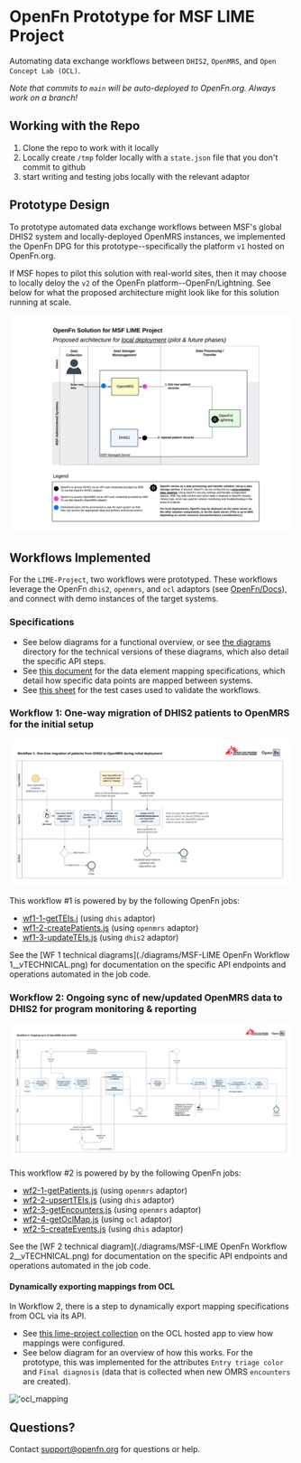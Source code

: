 # OpenFn Prototype for MSF LIME Project

Automating data exchange workflows between `DHIS2`, `OpenMRS`, and `Open Concept Lab (OCL)`. 

*Note that commits to `main` will be auto-deployed to OpenFn.org. Always work on a branch!*

## Working with the Repo

1. Clone the repo to work with it locally
2. Locally create `/tmp` folder locally with a `state.json` file that you don't commit to github
3. start writing and testing jobs locally with the relevant adaptor

## Prototype Design
To prototype automated data exchange workflows between MSF's global DHIS2 system and locally-deployed OpenMRS instances, we implemented the OpenFn DPG for this prototype--specifically the platform `v1` hosted on OpenFn.org. 

If MSF hopes to pilot this solution with real-world sites, then it may choose to locally deloy the `v2` of the OpenFn platform--OpenFn/Lightning. See below for what the proposed architecture might look like for this solution running at scale. 

![solution-architecture](./diagrams/MSF-LIME%20Project%20Demo%20Solution%20Diagram.png)


## Workflows Implemented
For the `LIME-Project`, two workflows were prototyped. These workflows leverage the OpenFn `dhis2`, `openmrs`, and `ocl` adaptors (see [OpenFn/Docs](https://docs.openfn.org/adaptors)), and connect with demo instances of the target systems. 

### Specifications
- See below diagrams for a functional overview, or see [the diagrams](./diagrams) directory for the technical versions of these diagrams, which also detail the specific API steps. 
- See [this document](https://docs.google.com/spreadsheets/d/1jQyDKigzNUecK8cmxb0QonHvT_HZ6y950ReNRMVNQLo/edit#gid=426647407) for the data element mapping specifications, which detail how specific data points are mapped between systems. 
- See [this sheet](https://docs.google.com/spreadsheets/d/1PS6VFHRp3Jm-ikGdUz-ZFzz1IZgMFWfa1FHoWFsBSoU/edit) for the test cases used to validate the workflows. 

### Workflow 1: One-way migration of DHIS2 patients to OpenMRS for the initial setup
![workflow1](./diagrams/MSF-LIME%20OpenFn%20Workflow%201.png)

This workflow #1 is powered by by the following OpenFn jobs: 
- [wf1-1-getTEIs.j](./jobs/wf1-1-getTEIs.js) (using `dhis` adaptor)
- [wf1-2-createPatients.js](./jobs/wf1-2-createPatients.js) (using `openmrs` adaptor)
- [wf1-3-updateTEIs.js](./jobs/wf1-3-updateTEIs.js) (using `dhis2` adaptor)

See the [WF 1 technical diagrams](./diagrams/MSF-LIME OpenFn Workflow 1__vTECHNICAL.png) for documentation on the specific API endpoints and operations automated in the job code. 

### Workflow 2: Ongoing sync of new/updated OpenMRS data to DHIS2 for program monitoring & reporting 
![workflow2](./diagrams/MSF-LIME%20OpenFn%20Workflow%202.png)

This workflow #2 is powered by by the following OpenFn jobs: 
- [wf2-1-getPatients.js](./jobs/wf2-1-getPatients.js) (using `openmrs` adaptor)
- [wf2-2-upsertTEIs.js](./jobs/wf2-2-upsertTEIs.js) (using `dhis` adaptor)
- [wf2-3-getEncounters.js](./jobs/wf2-3-getEncounters.js) (using `openmrs` adaptor)
- [wf2-4-getOclMap.js](./jobs/wf2-4-getOclMap.js) (using `ocl` adaptor)
- [wf2-5-createEvents.js](./jobs/wf2-5-createEvents.js) (using `dhis` adaptor)

See the [WF 2 technical diagram](./diagrams/MSF-LIME OpenFn Workflow 2__vTECHNICAL.png) for documentation on the specific API endpoints and operations automated in the job code. 


#### Dynamically exporting mappings from OCL 
In Workflow 2, there is a step to dynamically export mapping specifications from OCL via its API. 
- See [this lime-project collection](https://app.openconceptlab.org/#/orgs/MSFOCG/collections/lime-demo/HEAD/expansions/autoexpand-HEAD/mappings/) on the OCL hosted app to view how mappings were configured. 
- See below diagram for an overview of how this works. For the prototype, this was implemented for the attributes `Entry triage color` and `Final diagnosis` (data that is collected when new OMRS `encounters` are created). 

!['ocl_mapping](.diagrams/MSF-LIME_ocl_mapping.png)

## Questions? 
Contact support@openfn.org for questions or help. 